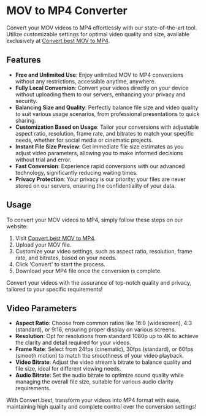 # MOV to MP4 Converter

Convert your MOV videos to MP4 effortlessly with our state-of-the-art tool. Utilize customizable settings for optimal video quality and size, available exclusively at [Convert.best MOV to MP4](https://convert.best/video/movtomp4.html).

## Features

- **Free and Unlimited Use**: Enjoy unlimited MOV to MP4 conversions without any restrictions, accessible anytime, anywhere.
- **Fully Local Conversion**: Convert your videos directly on your device without uploading them to our servers, enhancing your privacy and security.
- **Balancing Size and Quality**: Perfectly balance file size and video quality to suit various usage scenarios, from professional presentations to quick sharing.
- **Customization Based on Usage**: Tailor your conversions with adjustable aspect ratio, resolution, frame rate, and bitrates to match your specific needs, whether for social media or cinematic projects.
- **Instant File Size Preview**: Get immediate file size estimates as you adjust video parameters, allowing you to make informed decisions without trial and error.
- **Fast Conversion**: Experience rapid conversions with our advanced technology, significantly reducing waiting times.
- **Privacy Protection**: Your privacy is our priority; your files are never stored on our servers, ensuring the confidentiality of your data.

## Usage

To convert your MOV videos to MP4, simply follow these steps on our website:
1. Visit [Convert.best MOV to MP4](https://convert.best/video/movtomp4.html).
2. Upload your MOV file.
3. Customize your video settings, such as aspect ratio, resolution, frame rate, and bitrates, based on your needs.
4. Click 'Convert' to start the process.
5. Download your MP4 file once the conversion is complete.

Convert your videos with the assurance of top-notch quality and privacy, tailored to your specific requirements!

## Video Parameters

- **Aspect Ratio**: Choose from common ratios like 16:9 (widescreen), 4:3 (standard), or 9:16, ensuring proper display on various screens.
- **Resolution**: Opt for resolutions from standard 1080p up to 4K to achieve the clarity and detail required for your videos.
- **Frame Rate**: Select from 24fps (cinematic), 30fps (standard), or 60fps (smooth motion) to match the smoothness of your video playback.
- **Video Bitrate**: Adjust the video stream’s bitrate to balance quality and file size, ideal for different viewing needs.
- **Audio Bitrate**: Set the audio bitrate to optimize sound quality while managing the overall file size, suitable for various audio clarity requirements.

With Convert.best, transform your videos into MP4 format with ease, maintaining high quality and complete control over the conversion settings!
